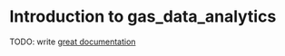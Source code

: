# Introduction to gas_data_analytics

TODO: write [great documentation](http://jacobian.org/writing/what-to-write/)
